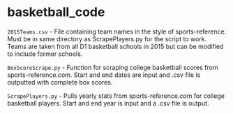 # basketball_code

`2015Teams.csv` - File containing team names in the style of sports-reference. Must be in same directory as ScrapePlayers.py for the script to work. Teams are taken from all D1 basketball schools in 2015 but can be modified to include former schools.

`BoxScoreScrape.py` - Function for scraping college basketball scores from sports-reference.com. Start and end dates are input and .csv file is outputted with complete box scores.

`ScrapePlayers.py` - Pulls yearly stats from sports-reference.com for college basketball players. Start and end year is input and a .csv file is output. 
